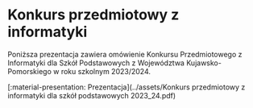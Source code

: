 # Konkurs przedmiotowy z informatyki

Poniższa prezentacja zawiera omówienie Konkursu Przedmiotowego z Informatyki dla Szkół Podstawowych z Województwa Kujawsko-Pomorskiego w roku szkolnym 2023/2024.

[:material-presentation: Prezentacja](../assets/Konkurs przedmiotowy z informatyki dla szkół podstawowych 2023_24.pdf)